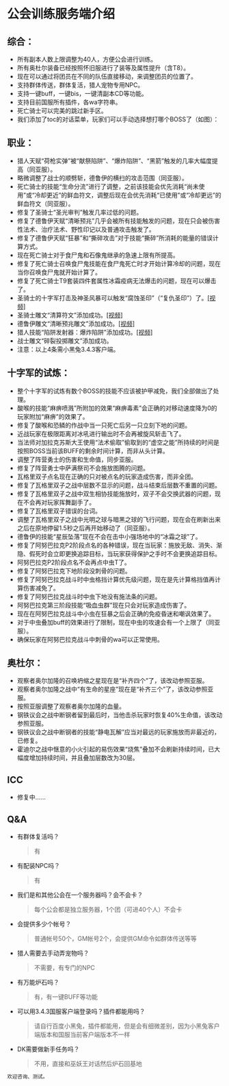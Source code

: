 # 公会训练服务端介绍
## 综合：
- 所有副本人数上限调整为40人，方便公会进行训练。
- 所有奥杜尔装备已经按照怀旧服进行了装等及属性提升（含T8）。
- 现在可以通过将团员在不同的队伍直接移动，来调整团员的位置了。
- 支持群体传送，群体复活，猎人宠物专用NPC。
- 支持一键buff，一键bis，一键清副本CD等功能。
- 支持目前国服所有插件，各wa字符串。
- 死亡骑士可以完美的跳过新手区。
- 我们添加了toc的对话菜单，玩家们可以手动选择想打哪个BOSS了（如图）：

## 职业：
- 猎人天赋“荷枪实弹”被“献祭陷阱”、“爆炸陷阱”、“黑箭”触发的几率大幅度提高（同亚服）。
- 略微调整了战士的顺劈斩，德鲁伊的横扫的攻击范围（同亚服）。
- 死亡骑士的技能“生命分流”进行了调整，之前该技能会优先消耗“尚未使用”或“冷却更近”的鲜血符文，调整后现在会优先消耗“已使用”或“冷却更远”的鲜血符文（同亚服）。
- 修复了圣骑士“圣光审判”触发几率过低的问题。
- 修复了德鲁伊天赋“清晰预兆”几乎会被所有技能触发的问题，现在只会被伤害性法术、治疗法术、野性印记以及普通攻击触发了。
- 修复了德鲁伊天赋“狂暴”和“撕碎攻击”对于技能“撕碎”所消耗的能量的错误计算方式。
- 现在死亡骑士对于食尸鬼和石像鬼继承的急速上限有所提高。
- 修复了死亡骑士召唤食尸鬼技能在食尸鬼死亡时才开始计算冷却的问题，现在当你召唤食尸鬼就开始计算了。
- 修复了死亡骑士T9套装四件套属性冰霜疫病无法爆击的问题，现在可以爆击了。
- 圣骑士的十字军打击及神圣风暴可以触发“腐蚀圣印”（“复仇圣印”）了。<a href="https://www.bilibili.com/video/BV1TueZeXEif/?spm_id_from=333.999.0.0" target="_blank">[视频]</a>
- 圣骑士雕文“清算符文”添加成功。<a href="https://www.bilibili.com/video/BV1TueZeXEif/?spm_id_from=333.999.0.0" target="_blank">[视频]</a>
- 德鲁伊雕文“清晰预兆雕文”添加成功。<a href="https://www.bilibili.com/video/BV17s8be5EKJ/?spm_id_from=333.999.0.0" target="_blank">[视频]</a>
- 猎人技能“陷阱发射器：爆炸陷阱”添加成功。<a href="https://www.bilibili.com/video/BV1Lz8cecEAx/?spm_id_from=333.999.0.0" target="_blank">[视频]</a>
- 战士雕文“碎裂投掷雕文”添加成功。
- 注意：以上4条需小黑兔3.4.3客户端。
  
## 十字军的试炼：
- 整个十字军的试炼有数个BOSS的技能不应该被护甲减免，我们全部做出了处理。
- 酸喉的技能“麻痹喷溅”所附加的效果“麻痹毒素”会正确的对移动速度降为0的玩家附加“麻痹”的效果了。
- 修复了酸喉和恐鳞的作战中当一只死亡后另一只立刻下地的问题。
- 近战玩家在极限距离对冰吼进行输出时不会再被旋风斩击飞了。
- 当法师对加拉克苏斯大王使用“法术偷取”偷取到的“虚空之能”所持续的时间是按照BOSS当前该BUFF的剩余时间计算，而非从头计算。
- 调整了阵营勇士的伤害和生命值，同步亚服。
- 修复了阵营勇士中萨满祭司不会施放图腾的问题。
- 瓦格里双子点名现在正确的只对被点名的玩家造成伤害，而非全团。
- 修复了瓦格里双子之战中层数不显示的问题，战斗结束后层数不重置的问题。
- 修复了瓦格里双子之战中双生相协技能施放时，双子不会交换武器的问题，现在不会再对玩家挥舞副手了。
- 修复了瓦格里双子错误的台词。
- 调整了瓦格里双子之战中光明之球与暗黑之球的飞行问题，现在会在刷新出来之后在原地停留1.5秒之后再开始移动了（同亚服）。
- 德鲁伊的技能“星辰坠落”现在不会在击中小强场地中的“冰霜之球”了。
- 修复了阿努巴拉克P2阶段点名的各种错误，现在当玩家：施放无敌、消失、渐隐、假死时会立即更换追踪目标，当玩家获得保护之手时不会更换追踪目标。
- 阿努巴拉克P2阶段点名不会再点中虫T了。
- 修复了阿努巴拉克下地阶段没刺骨的问题。
- 修复了阿努巴拉克战斗时中虫格挡计算优先级问题，现在是先计算格挡值再计算伤害减免了。
- 修复了阿努巴拉克战斗时中虫下地没有施法条的问题。
- 阿努巴拉克第三阶段技能“吸血虫群”现在只会对玩家造成伤害了。
- 现在在阿努巴拉克战斗中小虫在狂暴之后会正确的免疫昏迷和嘲讽效果了。
- 对于中虫叠加buff的效果进行了限制，现在中虫的攻速会有一个上限了（同亚服）。
- 确保玩家在阿努巴拉克战斗中刺骨的wa可以正常使用。

## 奥杜尔：
- 观察者奥尔加隆的召唤坍缩之星现在是“补齐四个”了，该改动参照亚服。
- 观察者奥尔加隆之战中“有生命的星座”现在是“补齐三个”了，该改动参照亚服。
- 按照亚服调整了观察者奥尔加隆的血量。
- 钢铁议会之战中断钢者留到最后时，当他击杀玩家时恢复40%生命值，该改动参照亚服。
- 钢铁议会之战中断钢者的技能“静电瓦解”应当对最远的玩家施放而非最近的，已修复。
- 霍迪尔之战中惬意的小火引起的易伤效果“烧焦”叠加不会刷新持续时间，已大幅度增加持续时间，并且叠加层数改为30层。
  

## ICC
- 修复中……

## Q&A  
- 有群体复活吗？  
  > 有
- 有配装NPC吗？
  > 有
- 我们是和其他公会在一个服务器吗？会不会卡？
  > 每个公会都是独立服务器，1个团（可进40个人）不会卡
- 会提供多少个帐号？
  > 普通帐号50个，GM帐号2个，会提供GM命令如群体传送等等
- 猎人需要去手动弄宠物吗？
  > 不需要，有专门的NPC
- 有万能炉石吗？
  > 有，有一键BUFF等功能
- 可以用3.4.3国服客户端登录吗？插件都能用吗？
  > 请自行百度小黑兔，插件都能用，但是会有细微差别，因为小黑兔客户端版本和国服当前客户端版本不一样
- DK需要做新手任务吗？
  > 不用，直接和巫妖王对话然后炉石回基地


```markdown
欢迎咨询、测试。
```
